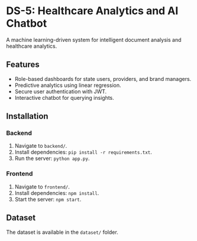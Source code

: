 # DS-5: Healthcare Analytics and AI Chatbot
A machine learning-driven system for intelligent document analysis and healthcare analytics.

## Features
- Role-based dashboards for state users, providers, and brand managers.
- Predictive analytics using linear regression.
- Secure user authentication with JWT.
- Interactive chatbot for querying insights.

## Installation
### Backend
1. Navigate to `backend/`.
2. Install dependencies: `pip install -r requirements.txt`.
3. Run the server: `python app.py`.

### Frontend
1. Navigate to `frontend/`.
2. Install dependencies: `npm install`.
3. Start the server: `npm start`.

## Dataset
The dataset is available in the `dataset/` folder.
